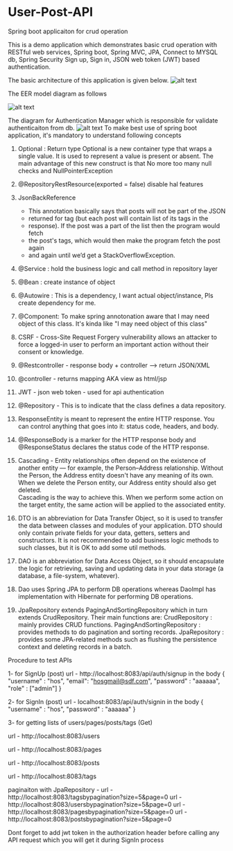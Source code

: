 # User-Post-API
Spring boot applicaiton for crud operation

This is a demo application which demonstrates basic crud operation with RESTful web services, Spring boot, Spring MVC, JPA, Connect to MYSQL db, Spring Security  Sign up, Sign in, JSON web token (JWT) based authentication. 

The basic architecture of this application is given below. 
![alt text](
https://github.com/FirozHasan007/user-post-api/blob/master/High-Level-Design.png
)


The EER model diagram as follows 

![alt text](
https://github.com/FirozHasan007/user-post-api/blob/master/mydb.png
)

The diagram for Authentication Manager which is responsible for validate authenticaiton from db.
![alt text](
https://github.com/FirozHasan007/user-post-api/blob/master/authmanager.png
)
To make best use of spring boot application, it's mandatory to understand following concepts

1) Optional : Return type Optional is a new container type that wraps a single value. It is used 
    to represent a value is present or absent. The main advantage of this new construct is that 
    No more too many null checks and NullPointerException
2) @RepositoryRestResource(exported = false) disable hal features
3) JsonBackReference
   	 * This annotation basically says that posts will not be part of the JSON
   	 * returned for tag (but each post will contain list of its tags in the
   	 * response). If the post was a part of the list then the program would fetch
   	 * the post's tags, which would then make the program fetch the post again
   	 * and again until we’d get a StackOverflowException.
   	 
4) @Service : hold the business logic and call method in repository layer
5) @Bean : create instance of object 
6) @Autowire : This is a dependency, I want actual object/instance, Pls create dependency for me.
7) @Component: To make spring annotonation aware that I may need object of this class.
    It's kinda like "I may need object of this class"
8) CSRF - Cross-Site Request Forgery vulnerability allows an attacker to force 
    a logged-in user to perform an important action without their consent or knowledge.
9) @Restcontroller - response body + controller --> return JSON/XML
10) @controller - returns mapping AKA view as html/jsp
11) JWT - json web token - used for api authentication 
12) @Repository - This is to indicate that the class defines a data repository.
13) ResponseEntity is meant to represent the entire HTTP response. 
    You can control anything that goes into it: status code, headers, and body.
14) @ResponseBody is a marker for the HTTP response body and @ResponseStatus declares the 
    status code of the HTTP response.
15) Cascading - Entity relationships often depend on the existence of another entity — for example, 
    the Person–Address relationship. Without the Person, the Address entity doesn't have any meaning of 
    its own. When we delete the Person entity, our Address entity should also get deleted.        
    Cascading is the way to achieve this. When we perform some action on the target entity, 
    the same action will be applied to the associated entity.
17) DTO is an abbreviation for Data Transfer Object, 
    so it is used to transfer the data between classes and modules of your application. 
    DTO should only contain private fields for your data, getters, setters and constructors. 
    It is not recommended to add business logic methods to such classes, but it is OK to add 
    some util methods. 
18) DAO is an abbreviation for Data Access Object, 
    so it should encapsulate the logic for retrieving, saving and updating data in your
    data storage (a database, a file-system, whatever).
19) Dao uses Spring JPA to perform DB operations whereas DaoImpl has implementation with 
    Hibernate for performing DB operations.
20) JpaRepository extends PagingAndSortingRepository which in turn extends CrudRepository.
    Their main functions are:
    CrudRepository : mainly provides CRUD functions.
    PagingAndSortingRepository : provides methods to do pagination and sorting records.
    JpaRepository : provides some JPA-related methods such as flushing the persistence context and deleting records in a batch.


Procedure to test APIs

1- for SignUp (post)
 url - http://localhost:8083/api/auth/signup
 in the body 
 {
 "username" : "hos",
 "email": "hosgmail@sdf.com",
 "password" : "aaaaaa",
 "role" : ["admin"]
 }
 
 2- for SignIn (post)
 url - localhost:8083/api/auth/signin
 in the body 
 {
 "username" : "hos",
 "password" : "aaaaaa"
 }
 
 3- for getting lists of users/pages/posts/tags (Get)
 
 url - http://localhost:8083/users
 
 url - http://localhost:8083/pages
 
 url - http://localhost:8083/posts
 
 url - http://localhost:8083/tags
 
 paginaiton with JpaRepository - 
 url - http://localhost:8083/tagsbypagination?size=5&page=0
 url - http://localhost:8083/usersbypagination?size=5&page=0
 url - http://localhost:8083/pagesbypagination?size=5&page=0
 url - http://localhost:8083/postsbypagination?size=5&page=0
 
 
 
 Dont forget to add jwt token in the authorization header before calling any API request which you will get it during SignIn process
